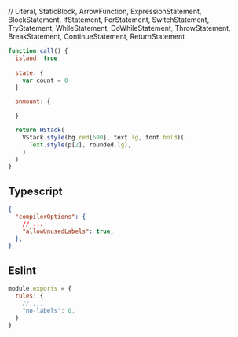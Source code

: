 

// Literal, StaticBlock, ArrowFunction, ExpressionStatement, BlockStatement, IfStatement, ForStatement, SwitchStatement, TryStatement, WhileStatement, DoWhileStatement, ThrowStatement, BreakStatement, ContinueStatement, ReturnStatement

```js
function call() {
  island: true
 
  state: {
    var count = 0
  }

  onmount: {

  }

  return HStack(
    VStack.style(bg.red[500], text.lg, font.bold)(
      Text.style(p[2], rounded.lg),
    )
  )
}
```

## Typescript

```json
{
  "compilerOptions": {
    // ...
    "allowUnusedLabels": true,
  },
}
```

## Eslint

```js
module.exports = {
  rules: {
    // ...
    "no-labels": 0,
  }
}
```